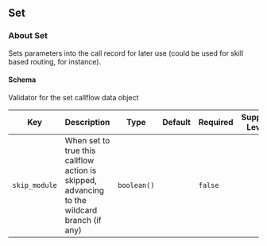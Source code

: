 ## Set

### About Set

Sets parameters into the call record for later use (could be used for skill based routing, for instance).

#### Schema

Validator for the set callflow data object



Key | Description | Type | Default | Required | Support Level
--- | ----------- | ---- | ------- | -------- | -------------
`skip_module` | When set to true this callflow action is skipped, advancing to the wildcard branch (if any) | `boolean()` |   | `false` |  



